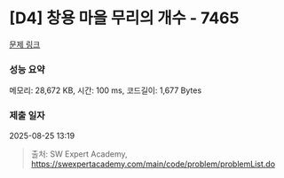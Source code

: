 # [D4] 창용 마을 무리의 개수 - 7465 

[문제 링크](https://swexpertacademy.com/main/code/problem/problemDetail.do?contestProbId=AWngfZVa9XwDFAQU) 

### 성능 요약

메모리: 28,672 KB, 시간: 100 ms, 코드길이: 1,677 Bytes

### 제출 일자

2025-08-25 13:19



> 출처: SW Expert Academy, https://swexpertacademy.com/main/code/problem/problemList.do